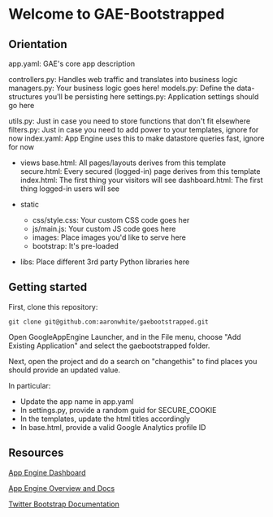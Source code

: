 Welcome to GAE-Bootstrapped
=============

Orientation
-----------

app.yaml: GAE's core app description	

controllers.py: Handles web traffic and translates into business logic
managers.py: Your business logic goes here!
models.py: Define the data-structures you'll be persisting here
settings.py: Application settings should go here

utils.py: Just in case you need to store functions that don't fit elsewhere
filters.py: Just in case you need to add power to your templates, ignore for now
index.yaml: App Engine uses this to make datastore queries fast, ignore for now

- views
	base.html: All pages/layouts derives from this template
	secure.html: Every secured (logged-in) page derives from this template
	index.html: The first thing your visitors will see
	dashboard.html: The first thing logged-in users will see

- static
	- css/style.css: Your custom CSS code goes her
	- js/main.js: Your custom JS code goes here
	- images: Place images you'd like to serve here
	- bootstrap: It's pre-loaded

- libs: Place different 3rd party Python libraries here

Getting started
---------------

First, clone this repository:

	git clone git@github.com:aaronwhite/gaebootstrapped.git

Open GoogleAppEngine Launcher, and in the File menu, choose "Add Existing Application" and select the gaebootstrapped folder.

Next, open the project and do a search on "changethis" to find places you should provide an updated value.

In particular:

 * Update the app name in app.yaml
 * In settings.py, provide a random guid for SECURE_COOKIE
 * In the templates, update the html titles accordingly
 * In base.html, provide a valid Google Analytics profile ID
 
Resources
---------
[App Engine Dashboard](https://appengine.google.com/)

[App Engine Overview and Docs](https://developers.google.com/appengine/docs/python/overview)

[Twitter Bootstrap Documentation](http://twitter.github.com/bootstrap/)